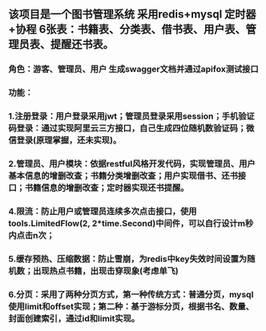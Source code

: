 ## 该项目是一个图书管理系统 采用redis+mysql        定时器+协程         6张表：书籍表、分类表、借书表、用户表、管理员表、提醒还书表。
### 角色：游客、管理员、用户  生成swagger文档并通过apifox测试接口  
### 功能：
###   1.注册登录：用户登录采用jwt；管理员登录采用session；手机验证码登录：通过实现阿里云三方接口，自己生成四位随机数验证码；微信登录(原理掌握，还未实现)。
###   2.管理员、用户模块：依据restful风格开发代码，实现管理员、用户基本信息的增删改查；书籍分类增删改查；用户实现借书、还书接口；书籍信息的增删改查；定时器实现还书提醒。
###   4.限流：防止用户或管理员连续多次点击接口，使用tools.LimitedFlow(2, 2*time.Second)中间件，可以自行设计m秒内点击n次；
###   5.缓存预热、压缩数据：防止雪崩，为redis中key失效时间设置为随机数；出现热点书籍，出现击穿现象(考虑单飞)
###   6.分页：采用了两种分页方式，第一种传统方式：普通分页，mysql使用limit和offset实现；第二种：基于游标分页，根据书名、数量、封面创建索引，通过id和limit实现。
